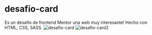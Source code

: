 # desafio-card
Es un desafío de frontend Mentor una web muy interesante!
Hecho con HTML, CSS, SASS.
![desafio-card](https://user-images.githubusercontent.com/53599271/106139278-85db3f80-616d-11eb-97a1-f04eeebda2ea.PNG)
![desafio-card2](https://user-images.githubusercontent.com/53599271/106139292-8a075d00-616d-11eb-96bd-5b5827acdbdf.PNG)
